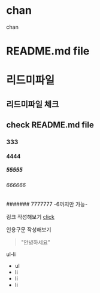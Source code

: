 # chan
chan
# README.md file
# 리드미파일
## 리드미파일 체크
## check README.md file
### 333
#### 4444
##### 55555
###### 666666
####### 7777777 -6까지만 가능-

링크 작성해보기
[click](http://naver.com)

인용구문 작성해보기
> "안녕하세요"

ul-li
* ul
 * li
 * li
 * li
